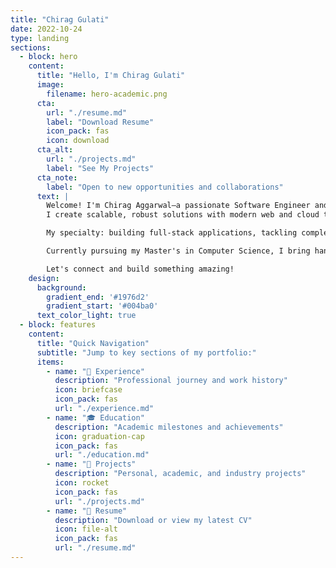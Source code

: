 ```yaml
---
title: "Chirag Gulati"
date: 2022-10-24
type: landing
sections:
  - block: hero
    content:
      title: "Hello, I'm Chirag Gulati"
      image:
        filename: hero-academic.png
      cta:
        url: "./resume.md"
        label: "Download Resume"
        icon_pack: fas
        icon: download
      cta_alt:
        url: "./projects.md"
        label: "See My Projects"
      cta_note:
        label: "Open to new opportunities and collaborations"
      text: |
        Welcome! I'm Chirag Aggarwal—a passionate Software Engineer and Full-Stack Developer.
        I create scalable, robust solutions with modern web and cloud technologies.

        My specialty: building full-stack applications, tackling complex tech challenges, and architecting practical, innovative systems.

        Currently pursuing my Master's in Computer Science, I bring hands-on experience from professional and academic projects.

        Let's connect and build something amazing!
    design:
      background:
        gradient_end: '#1976d2'
        gradient_start: '#004ba0'
      text_color_light: true
  - block: features
    content:
      title: "Quick Navigation"
      subtitle: "Jump to key sections of my portfolio:"
      items:
        - name: "💼 Experience"
          description: "Professional journey and work history"
          icon: briefcase
          icon_pack: fas
          url: "./experience.md"
        - name: "🎓 Education"
          description: "Academic milestones and achievements"
          icon: graduation-cap
          icon_pack: fas
          url: "./education.md"
        - name: "🚀 Projects"
          description: "Personal, academic, and industry projects"
          icon: rocket
          icon_pack: fas
          url: "./projects.md"
        - name: "📄 Resume"
          description: "Download or view my latest CV"
          icon: file-alt
          icon_pack: fas
          url: "./resume.md"
---
```


